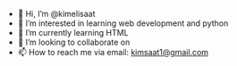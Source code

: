 - 👋 Hi, I’m @kimelisaat
- 👀 I’m interested in learning web development and python
- 🌱 I’m currently learning HTML
- 💞️ I’m looking to collaborate on 
- 📫 How to reach me via email: kimsaat1@gmail.com

<!---
kimelisaat/kimelisaat is a ✨ special ✨ repository because its `README.md` (this file) appears on your GitHub profile.
You can click the Preview link to take a look at your changes.
--->
